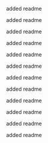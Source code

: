 added readme

added readme

added readme

added readme

added readme

added readme

added readme

added readme

added readme

added readme

added readme 

added readme